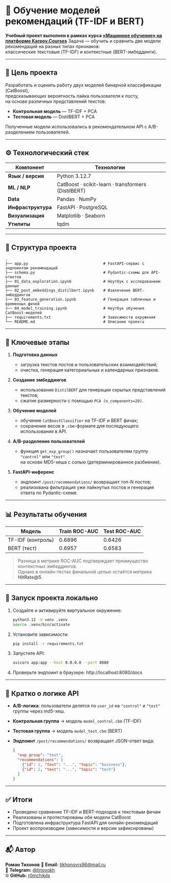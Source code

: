 # 🧠 Обучение моделей рекомендаций (TF-IDF и BERT)

**Учебный проект выполнен в рамках курса [«Машинное обучение» на платформе Karpov.Courses](https://karpov.courses/ml-engineer)**
Задача — обучить и сравнить две модели рекомендаций на разных типах признаков:  
классические текстовые (TF-IDF) и контекстные (BERT-эмбеддинги).

---

## 🎯 Цель проекта

Разработать и оценить работу двух моделей бинарной классификации (CatBoost),  
предсказывающих вероятность лайка пользователя к посту,  
на основе различных представлений текстов:

- **Контрольная модель** — TF-IDF + PCA  
- **Тестовая модель** — DistilBERT + PCA  

Полученные модели использовались в рекомендательном API с A/B-разделением пользователей.

---

## ⚙️ Технологический стек

| Компонент | Технологии |
|------------|-------------|
| **Язык / версия** | Python 3.12.7 |
| **ML / NLP** | CatBoost · scikit-learn · transformers (DistilBERT) |
| **Data** | Pandas · NumPy |
| **Инфраструктура** | FastAPI · PostgreSQL |
| **Визуализация** | Matplotlib · Seaborn |
| **Утилиты** | tqdm |

---

## 📁 Структура проекта

```
.
├── app.py                                 # FastAPI-сервис с эндпоинтом рекомендаций
├── schema.py                              # Pydantic-схемы для API-ответов
├── 01_data_exploration.ipynb              # Ноутбук с исследованием данных
├── 02_post_embeddings_distilbert.ipynb    # Извлечение BERT-эмбеддингов
├── 03_feature_generation.ipynb            # Генерация табличных и временных фичей
├── 04_model_training.ipynb                # Ноутбук обучения CatBoost-моделей
├── requirements.txt                       # Зависимости окружения
└── README.md                              # Описание проекта
```

---

## 🧩 Ключевые этапы

1. **Подготовка данных**  
   - загрузка текстов постов и пользовательских взаимодействий;
   - очистка, генерация категориальных и календарных признаков.

2. **Создание эмбеддингов**  
   - использование `DistilBERT` для генерации скрытых представлений текстов;  
   - сжатие размерности с помощью `PCA (n_components=20)`.

3. **Обучение моделей**  
   - обучение `CatBoostClassifier` на TF-IDF и BERT фичах;  
   - сохранение весов в `.cbm`-формате для последующего использования в API.

4. **A/B-разделение пользователей**  
   - функция `get_exp_group()` назначает пользователям группу `"control"` или `"test"`  
     на основе MD5-хеша с солью (детерминированное разбиение).

5. **FastAPI-инференс**  
   - эндпоинт `/post/recommendations/` возвращает топ-N постов;  
   - реализована фильтрация уже лайкнутых постов и генерация ответа по Pydantic-схеме.

---

## 📊 Результаты обучения

| Модель | Train ROC-AUC | Test ROC-AUC |
|--------|----------------|--------------|
| TF-IDF (контроль) | 0.6896 | 0.6426 |
| BERT (тест) | 0.6957 | 0.6583 |

> Разница в метрике ROC-AUC подтверждает преимущество контекстных эмбеддингов.  
> Однако в онлайн-тестах финальной целью остаётся метрика **HitRate@5**.

---

## 🚀 Запуск проекта локально

1. Создайте и активируйте виртуальное окружение:

   ```bash
   python3.12 -m venv .venv
   source .venv/bin/activate
   ```

2. Установите зависимости:

    ```bash
    pip install -r requirements.txt
    ```

3. Запустите API:
    ```bash
    uvicorn app:app --host 0.0.0.0 --port 8080
    ```

4. Проверьте эндпоинт в браузере:
    http://localhost:8080/docs

---

## 🧠 Кратко о логике API

* **A/B-логика**:
  пользователи делятся по `user_id` на `"control"` и `"test"` группы через md5-хеш.

* **Контрольная группа** -> модель `model_control.cbm` (TF-IDF)

* **Тестовая группа** -> модель `model_test.cbm` (BERT)

* **Эндпоинт** `/post/recommendations/` возвращает JSON-ответ вида:

  ```json
  {
    "exp_group": "test",
    "recommendations": [
      {"id": 1, "text": "...", "topic": "business"},
      {"id": 2, "text": "...", "topic": "tech"}
    ]
  }
  ```

---

## ✅ Итоги

* Проведено сравнение TF-IDF и BERT-подходов к текстовым фичам
* Реализованы и протестированы обе модели CatBoost
* Подготовлена инфраструктура FastAPI для онлайн-рекомендаций
* Проект воспроизводим (зависимости и версии зафиксированы)

---

## 📬 Автор

**Роман Тихонов**
📧 **Email:** [tikhonovrs96@mail.ru](mailto:tikhonovrs96@mail.ru)  
💬 **Telegram:** [@tinovokh](https://t.me/tinovokh)  
🌐 **GitHub:** [r0mchikds](https://github.com/r0mchikds)  

